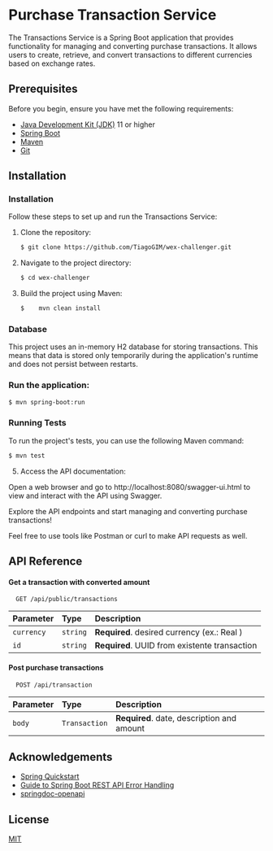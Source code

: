 
# Purchase Transaction Service

The Transactions Service is a Spring Boot application that provides functionality for managing and converting purchase transactions. It allows users to create, retrieve, and convert transactions to different currencies based on exchange rates.

## Prerequisites

Before you begin, ensure you have met the following requirements:

- [Java Development Kit (JDK)](https://www.oracle.com/java/technologies/javase-downloads.html) 11 or higher
- [Spring Boot](https://spring.io/projects/spring-boot)
- [Maven](https://maven.apache.org/)
- [Git](https://git-scm.com/)
## Installation

### Installation

Follow these steps to set up and run the Transactions Service:

1. Clone the repository:

   ```bash
   $ git clone https://github.com/TiagoGIM/wex-challenger.git
   ```
2. Navigate to the project directory:
    ```bash
    $ cd wex-challenger

    ```
3. Build the project using Maven:

    ```bash
    $    mvn clean install
    ```
### Database

This project uses an in-memory H2 database for storing transactions. This means that data is stored only temporarily during the application's runtime and does not persist between restarts.

### Run the application:
    

 ```bash
$ mvn spring-boot:run

```

### Running Tests

To run the project's tests, you can use the following Maven command:

```bash
$ mvn test
```

5. Access the API documentation:

Open a web browser and go to http://localhost:8080/swagger-ui.html to view and interact with the API using Swagger.

Explore the API endpoints and start managing and converting purchase transactions!

Feel free to use tools like Postman or curl to make API requests as well.

## API Reference

#### Get a transaction with converted amount

```http
  GET /api/public/transactions
```

| Parameter | Type     | Description                |
| :-------- | :------- | :------------------------- |
| `currency` | `string` | **Required**. desired currency (ex.: Real ) |
| `id` | `string` | **Required**. UUID from existente transaction |

#### Post purchase transactions

```http
  POST /api/transaction
```

| Parameter | Type     | Description                       |
| :-------- | :------- | :-------------------------------- |
| `body`      | `Transaction` | **Required**. date, description and amount |




## Acknowledgements

 - [Spring Quickstart](https://spring.io/quickstart)
 - [Guide to Spring Boot REST API Error Handling](https://www.toptal.com/java/spring-boot-rest-api-error-handling#:~:text=ExceptionHandler%20is%20a%20Spring%20annotation,thrown%20within%20this%20controller%20only.)
 - [springdoc-openapi](https://springdoc.org/)


## License

[MIT](https://choosealicense.com/licenses/mit/)

